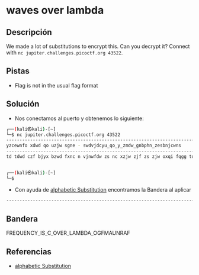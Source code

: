 # waves over lambda




## Descripción
We made a lot of substitutions to encrypt this. Can you decrypt it? Connect with `nc jupiter.challenges.picoctf.org 43522`.

## Pistas
- Flag is not in the usual flag format

## Solución

- Nos conectamos al puerto y obtenemos lo siguiente:
``` bash
┌──(kali㉿kali)-[~]
└─$ nc jupiter.challenges.picoctf.org 43522
-------------------------------------------------------------------------------
yzcewnfo xdwd qo uzjw sgne - swdvjdcyu_qo_y_zmdw_gnbphn_zesbnjcwns
-------------------------------------------------------------------------------
td tdwd czf bjyx bzwd fxnc n vjnwfdw zs nc xzjw zjf zs zjw oxqi fqgg td ont xdw oqck, nch fxdc q jchdwofzzh szw fxd sqwof fqbd txnf tno bdncf pu n oxqi szjchdwqce qc fxd odn.  q bjof nykcztgdhed q xnh xnwhgu dudo fz gzzk ji txdc fxd odnbdc fzgh bd oxd tno oqckqce; szw swzb fxd bzbdcf fxnf fxdu wnfxdw ijf bd qcfz fxd pznf fxnc fxnf q bqexf pd onqh fz ez qc, bu xdnwf tno, no qf tdwd, hdnh tqfxqc bd, inwfgu tqfx swqexf, inwfgu tqfx xzwwzw zs bqch, nch fxd fxzjexfo zs txnf tno udf pdszwd bd.

                                                                                                                                                            
┌──(kali㉿kali)-[~]
└─$ 
``` 

- Con ayuda de  [alphabetic Substitution](https://www.dcode.fr/monoalphabetic-substitution) encontramos la Bandera al aplicar 
``` bash
------------------------------------------------------------------------------- CONGRATS HERE IS YOUR FLAG - FREQUENCY_IS_C_OVER_LAMBDA_OGFMAUNRAF ------------------------------------------------------------------------------- WE WERE NOT MUCH MORE THAN A QUARTER OF AN HOUR OUT OF OUR SHIP TILL WE SAW HER SINK, AND THEN I UNDERSTOOD FOR THE FIRST TIME WHAT WAS MEANT BY A SHIP FOUNDERING IN THE SEA. I MUST ACKNOWLEDGE I HAD HARDLY EYES TO LOOK UP WHEN THE SEAMEN TOLD ME SHE WAS SINKING; FOR FROM THE MOMENT THAT THEY RATHER PUT ME INTO THE BOAT THAN THAT I MIGHT BE SAID TO GO IN, MY HEART WAS, AS IT WERE, DEAD WITHIN ME, PARTLY WITH FRIGHT, PARTLY WITH HORROR OF MIND, AND THE THOUGHTS OF WHAT WAS YET BEFORE ME.
```

## Bandera
FREQUENCY_IS_C_OVER_LAMBDA_OGFMAUNRAF

## Referencias
-  [alphabetic Substitution](https://www.dcode.fr/monoalphabetic-substitution)

